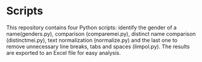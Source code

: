 # Scripts
This repository contains four Python scripts: identify the gender of a name(genders.py), comparison (comparemei.py), distinct name comparison (distinctmei.py), text normalization (normalize.py) and the last one to remove unnecessary line breaks, tabs and spaces (limpol.py). The results are exported to an Excel file for easy analysis.


